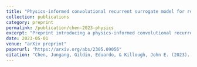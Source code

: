 ```yaml
---
title: "Physics-informed convolutional recurrent surrogate model for reservoir simulation with well controls"
collection: publications
category: preprint
permalink: /publication/chen-2023-physics
excerpt: "Preprint introducing a physics-informed convolutional recurrent surrogate model for reservoir simulation with well controls."
date: 2023-05-01
venue: "arXiv preprint"
paperurl: "https://arxiv.org/abs/2305.09056"
citation: "Chen, Jungang, Gildin, Eduardo, & Killough, John E. (2023). Physics-informed convolutional recurrent surrogate model for reservoir simulation with well controls. arXiv preprint arXiv:2305.09056."
---
```

